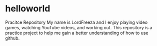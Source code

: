 # helloworld
Pracitce Repository
My name is LordFreeza and I enjoy playing video games, watching YouTube videos, and working out.
This repository is a practice project to help me gain a better understanding of how to use github.
